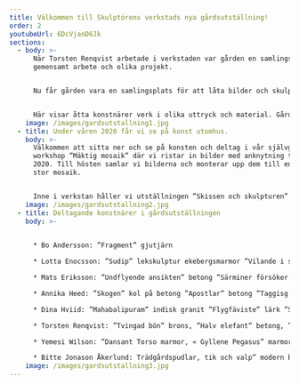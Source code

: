 ```yaml
---
title: Välkommen till Skulptörens verkstads nya gårdsutställning!
order: 2
youtubeUrl: 6DcVjanD6Jk
sections:
  - body: >-
      När Torsten Renqvist arbetade i verkstaden var gården en samlingsplats för
      gemensamt arbete och olika projekt.


      Nu får gården vara en samlingsplats för att låta bilder och skulpturer fortsätta tala och berätta, nu när vi inte kan samlas inomhus som vanligt.


      Här visar åtta konstnärer verk i olika uttryck och material. Gårdsutställningen kommer att förändras under tidens gång och detta är starten!
    image: /images/gardsutstallning1.jpg
  - title: Under våren 2020 får vi se på konst utomhus.
    body: >-
      Välkommen att sitta ner och se på konsten och deltag i vår självgående
      workshop ”Mäktig mosaik” där vi ristar in bilder med anknytning till våren
      2020. Till hösten samlar vi bilderna och monterar upp dem till en gemensam
      stor mosaik.


      Inne i verkstan håller vi utställningen ”Skissen och skulpturen” redo för att öppnas när det åter är möjligt.
    image: /images/gardsutstallning2.jpg
  - title: Deltagande konstnärer i gårdsutställningen
    body: >-
      

      * Bo Andersson: ”Fragment” gjutjärn

      * Lotta Enocsson: ”Sudip” lekskulptur ekebergsmarmor ”Vilande i sig själv” ekebergsmarmor

      * Mats Eriksson: ”Undflyende ansikten” betong ”Särminer försöker överleva morgondagen” betong

      * Annika Heed: ”Skogen” kol på betong ”Apostlar” betong ”Taggisg dans” järn, ”Gitarrist” järn

      * Dina Hviid: ”Mahabalipuram” indisk granit ”Flygfäviste” lärk ”Svart” gran

      * Torsten Renqvist: ”Tvingad bön” brons, ”Halv elefant” betong, ”Negativt krucifix” stengods

      * Yemesi Wilson: ”Dansant Torso marmor, « Gyllene Pegasus” marmor

      * Bitte Jonason Åkerlund: Trädgårdspudlar, tik och valp” modern betong
    image: /images/gardsutstallning3.jpg
---
```


